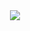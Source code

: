 <div align="center">
    <div>
        <img src="[https://media.tenor.com/zWexhVPqyKMAAAAC/blue.gif](https://c.tenor.com/kKjkyh1UfCoAAAAd/tenor.gif)"/>
    </div>
    <br><br>
</div>
